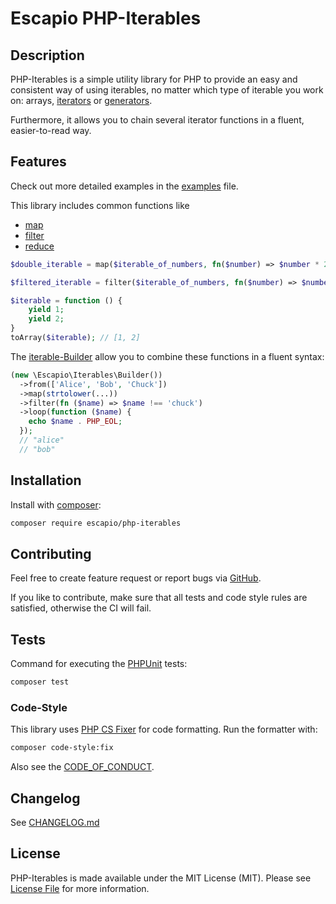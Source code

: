 # Escapio PHP-Iterables

## Description

PHP-Iterables is a simple utility library for PHP
to provide an easy and consistent way of using iterables,
no matter which type of iterable you work on: arrays,
[iterators](https://www.php.net/manual/en/class.iterator.php)
or [generators](https://www.php.net/manual/en/class.generator.php).

Furthermore, it allows you to chain several iterator functions in a
fluent, easier-to-read way.

## Features

Check out more detailed examples in the [examples](examples.md) file.

This library includes common functions like

- [map](examples.md#map)
- [filter](examples.md#filter)
- [reduce](examples.md#reduce)

```php
$double_iterable = map($iterable_of_numbers, fn($number) => $number * 2);
```

```php
$filtered_iterable = filter($iterable_of_numbers, fn($number) => $number < 5);
```

```php
$iterable = function () {
    yield 1;
    yield 2;
}
toArray($iterable); // [1, 2]
```

The [iterable-Builder](examples.md#builder) allow you to combine these
functions in a fluent syntax:

```php
(new \Escapio\Iterables\Builder())
  ->from(['Alice', 'Bob', 'Chuck'])
  ->map(strtolower(...))
  ->filter(fn ($name) => $name !== 'chuck')
  ->loop(function ($name) {
    echo $name . PHP_EOL;
  });
  // "alice"
  // "bob"
```

## Installation

Install with [composer](https://getcomposer.org/):

```sh
composer require escapio/php-iterables
```

## Contributing

Feel free to create feature request or report bugs via
[GitHub](https://github.com/escapio/php-iterables/issues/new).

If you like to contribute, make sure that all tests and code style rules are
satisfied, otherwise the CI will fail.

## Tests

Command for executing the [PHPUnit](https://phpunit.de/) tests:

```bash
composer test
```

### Code-Style

This library uses [PHP CS Fixer](https://cs.symfony.com/) for code formatting.
Run the formatter with:

```bash
composer code-style:fix
```

Also see the [CODE_OF_CONDUCT](CODE_OF_CONDUCT.md).

## Changelog

See [CHANGELOG.md](CHANGELOG.md)

## License

PHP-Iterables is made available under the MIT License (MIT). Please see
[License File](LICENSE) for more information.

